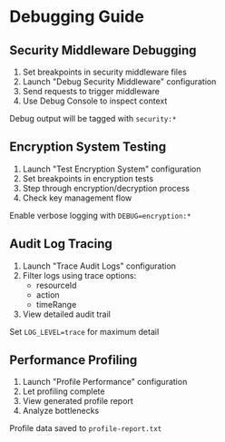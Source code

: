 # Debugging Guide

## Security Middleware Debugging

1. Set breakpoints in security middleware files
2. Launch "Debug Security Middleware" configuration
3. Send requests to trigger middleware
4. Use Debug Console to inspect context

Debug output will be tagged with `security:*`

## Encryption System Testing

1. Launch "Test Encryption System" configuration
2. Set breakpoints in encryption tests
3. Step through encryption/decryption process
4. Check key management flow

Enable verbose logging with `DEBUG=encryption:*`

## Audit Log Tracing

1. Launch "Trace Audit Logs" configuration
2. Filter logs using trace options:
   - resourceId
   - action
   - timeRange
3. View detailed audit trail

Set `LOG_LEVEL=trace` for maximum detail

## Performance Profiling

1. Launch "Profile Performance" configuration
2. Let profiling complete
3. View generated profile report
4. Analyze bottlenecks

Profile data saved to `profile-report.txt`
